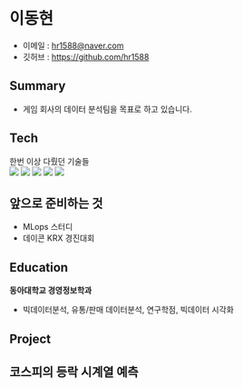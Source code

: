 # 이동현
- 이메일 : hr1588@naver.com
- 깃허브 : https://github.com/hr1588

## Summary
- 게임 회사의 데이터 분석팀을 목표로 하고 있습니다.

## Tech
한번 이상 다뤘던 기술들<br>
<img src="https://img.shields.io/badge/PYTHON-3776AB?style=for-the-badge&logo=python&logoColor=white">
<img src="https://img.shields.io/badge/R-276DC3?style=for-the-badge&logo=r&logoColor=white">
<img src="https://img.shields.io/badge/SQL-F80000?style=for-the-badge&logo=oracle&logoColor=white">
<img src="https://img.shields.io/badge/HTML-F80000?style=for-the-badge&logo=oracle&logoColor=white">
<img src="https://img.shields.io/badge/CSS-F80000?style=for-the-badge&logo=oracle&logoColor=white">

## 앞으로 준비하는 것
- MLops 스터디
- 데이콘 KRX 경진대회

## Education
**동아대학교 경영정보학과**
- 빅데이터분석, 유통/판매 데이터분석, 연구학점, 빅데이터 시각화

## Project
**코스피의 등락 시계열 예측**
- 




